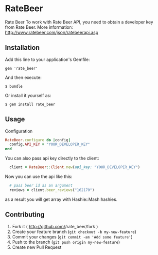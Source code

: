 # RateBeer

Rate Beer
    To work with Rate Beer API, you need to obtain a developer key from Rate Beer. More information: http://www.ratebeer.com/json/ratebeerapi.asp

## Installation

Add this line to your application's Gemfile:

    gem 'rate_beer'

And then execute:

    $ bundle

Or install it yourself as:

    $ gem install rate_beer


## Usage

Configuration

```ruby
RateBeer.configure do |config|
  config.API_KEY = "YOUR_DEVELOPER_KEY"
end
```

You can also pass api key directly to the client:

```ruby
  client = RateBeer::Client.new(api_key: "YOUR_DEVELOPER_KEY")
```

Now you can use the api like this:

```ruby
  # pass beer id as an argument
  reviews = client.beer_reviews("162170")
```
as a result you will get array with Hashie::Mash hashies.

## Contributing

1. Fork it ( http://github.com/<my-github-username>/rate_beer/fork )
2. Create your feature branch (`git checkout -b my-new-feature`)
3. Commit your changes (`git commit -am 'Add some feature'`)
4. Push to the branch (`git push origin my-new-feature`)
5. Create new Pull Request

